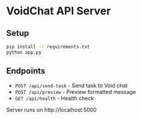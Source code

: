 # VoidChat API Server

## Setup
```bash
pip install -r requirements.txt
python app.py
```

## Endpoints
- `POST /api/send-task` - Send task to Void chat
- `POST /api/preview` - Preview formatted message  
- `GET /api/health` - Health check

Server runs on http://localhost:5000
